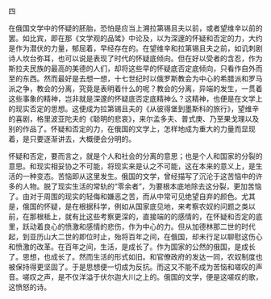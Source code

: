 四

  

在俄国文学中的怀疑的胚胎，恐怕是应当上溯拉第锡且夫以前，或者望维辛以前的罢。如比宾，即在那《文学观的品骘》中论及，以为深邃的怀疑和否定的力，大约是作为潜伏的力量，郁屈着，早经存在的。在望维辛和拉第锡且夫之前，如讥刺剧诗人坎台弥耳，也可以说是表现了时代的怀疑底倾向。但在好以受者的含忍，作为斯拉夫民族的最高的美德的人们，却将这些早的怀疑底否定底倾向，只看作自外而至的东西。然而最好是去想一想，十七世纪时以俄罗斯教会为中心的希腊派和罗马派之争，教会的分离，究竟是表明着什么的呢？教会的分离，异端的发生，一贯着这些事象的精神，岂非就是深邃的怀疑底否定底精神么？这精神，也便是在文学上的现实否定的思想。这便成为拉第锡且夫的《从彼得堡到墨斯科的旅行》，望维辛的喜剧，格里波亚陀夫的《聪明的悲哀》，来尔孟多夫、普式庚、乃至果戈理以及别的作品了。怀疑和否定的力，在俄国的文学上，怎样地成为重大的力量而显现着，是只要逐渐讲去，大概便会分明的。

怀疑和否定，要而言之，就是个人和社会的分离的意思；也是个人和国家的分裂的意思。和现实相妥协之不可能，将现实来是认之不可能，这在本来的意义上，是生活的一种变态。苦恼即从这里发生。俄国的文学，曾经描写了沉沦于这苦恼中的许多的人物。脱了现实生活的常轨的“零余者”，为要根本底地除去这分裂，更加苦恼了。由对于周围的现实的轻侮和嫌恶之苦，而从中常可见绝望自弃的颜色。尤其是，俄国的怀疑，是在根据科学，例如从国家底见地，来考察农奴的问题之类以前，在那根柢上，就有比这些考察更深的，直接端的的感情的，在怀疑和否定的底里，跃动着良心的愤激和感情的悲伤，作为中心的力。但从加德林那二世的时代起，到亚历山大二世的即位时止，殆将百年之间，在俄国，却未行足以聊慰这伤心和愤激的改革。在百年之间，生活，是成长了。作为国家的公然的俄国，是成长了。思想，也成长了。然而生活的形式如旧。和官僚政府的发达一同，农奴制度也被保持得更坚固了。于是思想便一切成为反抗。而这又不能不成为苦恼和嗟叹的声音。嗟叹之声，是不仅洋溢于伏尔迦大川之上的。俄国的文学，便是这嗟叹的歌，这愤怒的诗。